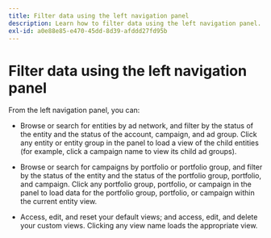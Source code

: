 ```yaml
---
title: Filter data using the left navigation panel
description: Learn how to filter data using the left navigation panel.
exl-id: a0e88e85-e470-45dd-8d39-afddd27fd95b
---
```

# Filter data using the left navigation panel

From the left navigation panel, you can:

* Browse or search for entities by ad network, and filter by the status of the entity and the status of the account, campaign, and ad group. Click any entity or entity group in the panel to load a view of the child entities (for example, click a campaign name to view its child ad groups).

* Browse or search for campaigns by portfolio or portfolio group, and filter by the status of the entity and the status of the portfolio group, portfolio, and campaign. Click any portfolio group, portfolio, or campaign in the panel to load data for the portfolio group, portfolio, or campaign within the current entity view.

* Access, edit, and reset your default views; and access, edit, and delete your custom views. Clicking any view name loads the appropriate view.
